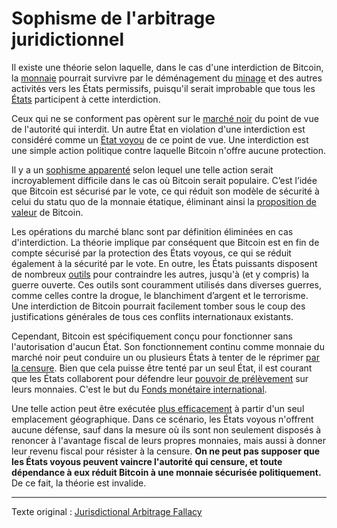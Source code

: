 Sophisme de l'arbitrage juridictionnel
======================================

Il existe une théorie selon laquelle, dans le cas d'une interdiction de Bitcoin, la [monnaie](ch101-glossary.md#monnaie) pourrait survivre par le déménagement du [minage](ch101-glossary.md#mine) et des autres activités vers les États permissifs, puisqu'il serait improbable que tous les [États](ch101-glossary.md#état) participent à cette interdiction.

Ceux qui ne se conforment pas opèrent sur le [marché noir](https://fr.wikipedia.org/wiki/March%C3%A9_noir) du point de vue de l'autorité qui interdit. Un autre État en violation d'une interdiction est considéré comme un [État voyou](https://fr.wikipedia.org/wiki/%C3%89tat_voyou) de ce point de vue. Une interdiction est une simple action politique contre laquelle Bitcoin n'offre aucune protection.

Il y a un [sophisme apparenté](ch088-hearn-error.md) selon lequel une telle action serait incroyablement difficile dans le cas où Bitcoin serait populaire. C’est l’idée que Bitcoin est sécurisé par le vote, ce qui réduit son modèle de sécurité à celui du statu quo de la monnaie étatique, éliminant ainsi la [proposition de valeur](ch003-value-proposition.md) de Bitcoin.

Les opérations du marché blanc sont par définition éliminées en cas d'interdiction. La théorie implique par conséquent que Bitcoin est en fin de compte sécurisé par la protection des États voyous, ce qui se réduit également à la sécurité par le vote. En outre, les États puissants disposent de nombreux [outils](https://fr.wikipedia.org/wiki/Embargo) pour contraindre les autres, jusqu'à (et y compris) la guerre ouverte. Ces outils sont couramment utilisés dans diverses guerres, comme celles contre la drogue, le blanchiment d’argent et le terrorisme. Une interdiction de Bitcoin pourrait facilement tomber sous le coup des justifications générales de tous ces conflits internationaux existants.

Cependant, Bitcoin est spécifiquement conçu pour fonctionner sans l'autorisation d'aucun État. Son fonctionnement continu comme monnaie du marché noir peut conduire un ou plusieurs États à tenter de le réprimer [par la censure](ch014-other-means-principle.md). Bien que cela puisse être tenté par un seul État, il est courant que les États collaborent pour défendre leur [pouvoir de prélèvement](https://fr.wikipedia.org/wiki/Seigneuriage) sur leurs monnaies. C'est le but du [Fonds monétaire international](https://www.imf.org/fr/).

Une telle action peut être exécutée [plus efficacement](ch039-pooling-pressure-risk.md) à partir d'un seul emplacement géographique. Dans ce scénario, les États voyous n'offrent aucune défense, sauf dans la mesure où ils sont non seulement disposés à renoncer à l'avantage fiscal de leurs propres monnaies, mais aussi à donner leur revenu fiscal pour résister à la censure. **On ne peut pas supposer que les États voyous peuvent vaincre l'autorité qui censure, et toute dépendance à eux réduit Bitcoin à une monnaie sécurisée politiquement.** De ce fait, la théorie est invalide.

---

Texte original : [Jurisdictional Arbitrage Fallacy](https://github.com/libbitcoin/libbitcoin-system/wiki/Jurisdictional-Arbitrage-Fallacy)